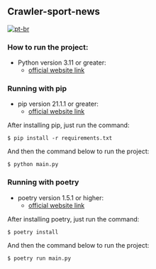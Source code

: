 ## Crawler-sport-news

[![pt-br](https://img.shields.io/badge/lang-pt--br-green.svg)](https://github.com/antonio-dias/sport-news/blob/main/crawler-sport-news/README.pt-br.md)

### How to run the project:

- Python version 3.11 or greater:
	- [official website link](https://www.python.org/)	

### Running with pip 
- pip version 21.1.1 or greater:
	- [official website link](https://pypi.org/)

After installing pip, just run the command:
``````
$ pip install -r requirements.txt
``````
And then the command below to run the project:
``````
$ python main.py
``````

### Running with poetry
- poetry version 1.5.1 or higher:
	- [official website link](https://python-poetry.org/)

After installing poetry, just run the command:
``````
$ poetry install
``````

And then the command below to run the project:
``````
$ poetry run main.py
``````